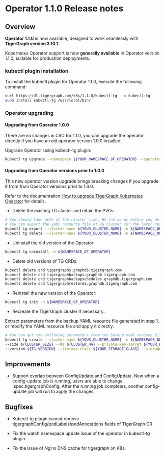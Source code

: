 # Operator 1.1.0 Release notes

## Overview

**Operator 1.1.0** is now available, designed to work seamlessly with **TigerGraph version 3.10.1**.

Kubernetes Operator support is now **generally available** in Operator version 1.1.0, suitable for production deployments.

### kubectl plugin installation

To install the kubectl plugin for Operator 1.1.0, execute the following command:

```bash
curl https://dl.tigergraph.com/k8s/1.1.0/kubectl-tg  -o kubectl-tg
sudo install kubectl-tg /usr/local/bin/
```

### Operator upgrading

#### Upgrading from Operator 1.0.0

There are no changes in CRD for 1.1.0, you can upgrade the operator directly if you have an old operator version 1.0.0 installed.

Upgrade Operator using kubectl-tg plugin:

```bash
kubectl tg upgrade --namespace ${YOUR_NAMESPACE_OF_OPERATOR} --operator-version 1.1.0
```

#### Upgrading from Operator versions prior to 1.0.0

This new operator version upgrade brings breaking changes if you upgrade it from from Operator versions prior to 1.0.0.

Refer to the documentation [How to upgrade TigerGraph Kubernetes Operator](../04-manage/operator-upgrade.md) for details.

- Delete the existing TG cluster and retain the PVCs:

```bash
# You should take note of the cluster size, HA and so on before you delete it, you'll use it when you recreate the cluster
# You can export the yaml resource file of TG cluster for the later restoring
kubectl tg export --cluster-name ${YOUR_CLUSTER_NAME} -n ${NAMESPACE_OF_CLUSTER}
kubectl tg delete --cluster-name ${YOUR_CLUSTER_NAME} -n ${NAMESPACE_OF_CLUSTER}
```

- Uninstall the old version of the Operator:

```bash
kubectl tg uninstall -n ${NAMESPACE_OF_OPERATOR}
```

- Delete old versions of TG CRDs:

```bash
kubectl delete crd tigergraphs.graphdb.tigergraph.com
kubectl delete crd tigergraphbackups.graphdb.tigergraph.com
kubectl delete crd tigergraphbackupschedules.graphdb.tigergraph.com
kubectl delete crd tigergraphrestores.graphdb.tigergraph.com
```

- Reinstall the new version of the Operator:

```bash
kubectl tg init -n ${NAMESPACE_OF_OPERATOR}
```

- Recreate the TigerGraph cluster if necessary:

Extract parameters from the backup YAML resource file generated in step 1, or modify the YAML resource file and apply it directly.

```bash
# You can get the following parameters from the backup yaml resoure file in step 1
kubectl tg create --cluster-name ${YOUR_CLUSTER_NAME} -n ${NAMESPACE_OF_CLUSTER} \
--size ${CLUSTER_SIZE} --ha ${CLUSTER_HA} --private-key-secret ${YOUR_PRIVATE_KEY_SECRET} \
--version ${TG_VERSION} --storage-class ${YOUR_STORAGE_CLASS} --storage-size ${YOUR_STORAGE_SIZE} --cpu 6000m --memory 10Gi
```

## Improvements

- Support overlap between ConfigUpdate and ConfigUpdate. Now when a config-update job is running, users are able to change .spec.tigergraphConfig. After the running job completes, another config-update job will run to apply the changes.

## Bugfixes

- Kubectl-tg plugin cannot remove tigergraphConfig/podLabels/podAnnotations fields of TigerGraph CR.

- Fix the watch namespace update issue of the operator in kubectl-tg plugin.

- Fix the issue of Nginx DNS cache for tigergraph on K8s.
